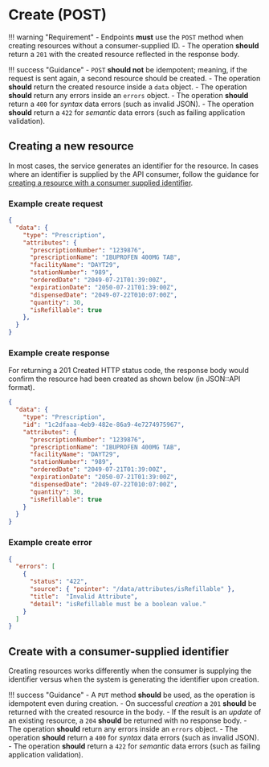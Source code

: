 # Create (POST)

!!! warning "Requirement"
    - Endpoints **must** use the `POST` method when creating resources without a consumer-supplied ID.
    - The operation **should** return a `201` with the created resource reflected in the response body.

!!! success "Guidance"
    - `POST` **should not** be idempotent; meaning, if the request is sent again, a second resource should be created.
    - The operation **should** return the created resource inside a `data` object.
    - The operation **should** return any errors inside an `errors` object.
    - The operation **should** return a `400` for _syntax_ data errors (such as invalid JSON).
    - The operation **should** return a `422` for _semantic_ data errors (such as failing application validation).

## Creating a new resource

In most cases, the service generates an identifier for the resource. In cases where an identifier is supplied by the API consumer, follow the guidance for [creating a resource with a consumer supplied identifier](#create-with-a-consumer-supplied-identifier).

### Example create request

```json title="POST ../rx/v0/prescriptions"
{
  "data": {
    "type": "Prescription",
    "attributes": {
      "prescriptionNumber": "1239876",
      "prescriptionName": "IBUPROFEN 400MG TAB",
      "facilityName": "DAYT29",
      "stationNumber": "989",
      "orderedDate": "2049-07-21T01:39:00Z",
      "expirationDate": "2050-07-21T01:39:00Z",
      "dispensedDate": "2049-07-22T010:07:00Z",
      "quantity": 30,
      "isRefillable": true
    },
  }
}
```

### Example create response

For returning a 201 Created HTTP status code, the response body would confirm the resource had been created as shown below (in JSON::API format).

```json title="201 Created"
{
  "data": {
    "type": "Prescription",
    "id": "1c2dfaaa-4eb9-482e-86a9-4e7274975967",
    "attributes": {
      "prescriptionNumber": "1239876",
      "prescriptionName": "IBUPROFEN 400MG TAB",
      "facilityName": "DAYT29",
      "stationNumber": "989",
      "orderedDate": "2049-07-21T01:39:00Z",
      "expirationDate": "2050-07-21T01:39:00Z",
      "dispensedDate": "2049-07-22T010:07:00Z",
      "quantity": 30,
      "isRefillable": true
    }
  }
}
```

### Example create error

```json title="422 Unprocessable Entity"
{
  "errors": [
    {
      "status": "422",
      "source": { "pointer": "/data/attributes/isRefillable" },
      "title":  "Invalid Attribute",
      "detail": "isRefillable must be a boolean value."
    }
  ]
}
```

## Create with a consumer-supplied identifier

Creating resources works differently when the consumer is supplying the identifier versus when the system is generating the identifier upon creation.

!!! success "Guidance"
    - A `PUT` method **should** be used, as the operation is idempotent even during creation.
    - On successful _creation_ a `201` **should** be returned with the created resource in the body.
    - If the result is an _update_ of an existing resource, a `204` **should** be returned with no response body.
    - The operation **should** return any errors inside an `errors` object.
    - The operation **should** return a `400` for _syntax_ data errors (such as invalid JSON).
    - The operation **should** return a `422` for _semantic_ data errors (such as failing application validation).
